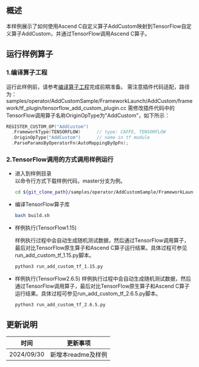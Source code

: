 ## 概述
本样例展示了如何使用Ascend C自定义算子AddCustom映射到TensorFlow自定义算子AddCustom，并通过TensorFlow调用Ascend C算子。

## 运行样例算子
### 1.编译算子工程
运行此样例前，请参考[编译算子工程](../../README.md#operatorcompile)完成前期准备。
需注意插件代码适配，路径为： samples/operator/AddCustomSample/FrameworkLaunch/AddCustom/framework/tf_plugin/tensorflow_add_custom_plugin.cc
需修改插件代码中的TensorFlow调用算子名称OriginOpType为"AddCustom"，如下所示：
```c++
REGISTER_CUSTOM_OP("AddCustom")
  .FrameworkType(TENSORFLOW)      // type: CAFFE, TENSORFLOW
  .OriginOpType("AddCustom")      // name in tf module
  .ParseParamsByOperatorFn(AutoMappingByOpFn);
```

### 2.TensorFlow调用的方式调用样例运行

  - 进入到样例目录   
    以命令行方式下载样例代码，master分支为例。
    ```bash
    cd ${git_clone_path}/samples/operator/AddCustomSample/FrameworkLaunch/TensorflowInvocation/AscendCustomToTensorFlowCustom
    ```
  - 编译TensorFlow算子库
    ```bash
    bash build.sh
    ```

  - 样例执行(TensorFlow1.15)

    样例执行过程中会自动生成随机测试数据，然后通过TensorFlow调用算子，最后对比TensorFlow原生算子和Ascend C算子运行结果。具体过程可参见run_add_custom_tf_1.15.py脚本。
    ```bash
    python3 run_add_custom_tf_1.15.py
    ```
  - 样例执行(TensorFlow2.6.5)
    样例执行过程中会自动生成随机测试数据，然后通过TensorFlow调用算子，最后对比TensorFlow原生算子和Ascend C算子运行结果。具体过程可参见run_add_custom_tf_2.6.5.py脚本。
    ```bash
    python3 run_add_custom_tf_2.6.5.py
    ```


## 更新说明
| 时间       | 更新事项     |
| ---------- | ------------ |
| 2024/09/30 | 新增本readme及样例 |